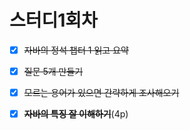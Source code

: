 # 스터디1회차

- [x] ~~자바의 정석 챕터 1 읽고 요약~~

- [x] ~~질문 5개 만들기~~

- [x] ~~모르는 용어가 있으면 간략하게 조사해오기~~

- [x] **~~자바의 특징 잘 이해하기~~**(4p)

  

